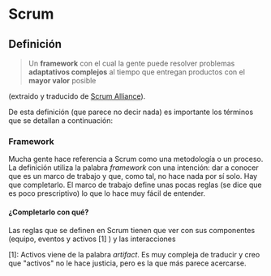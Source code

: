 # Scrum

## Definición

> Un **framework** con el cual la gente puede resolver problemas **adaptativos complejos** al tiempo que entregan productos con el **mayor valor** posible

(extraido y traducido de [Scrum Alliance](https://www.scrumalliance.org/about-scrum/definition)).

De esta definición (que parece no decir nada) es importante los términos que se detallan a continuación:

### Framework

Mucha gente hace referencia a Scrum como una metodología o un proceso. La definición utiliza la palabra *framework* con una intención: dar a conocer que es un marco de trabajo y que, como tal, no hace nada por sí solo. Hay que completarlo. El marco de trabajo define unas pocas reglas (se dice que es poco prescriptivo) lo que lo hace muy fácil de entender.

#### ¿Completarlo con qué?

Las reglas que se definen en Scrum tienen que ver con sus componentes (equipo, eventos y activos [1] ) y las interacciones


[1]: Activos viene de la palabra *artifact*. Es muy compleja de traducir y creo que "activos" no le hace justicia, pero es la que más parece acercarse.
